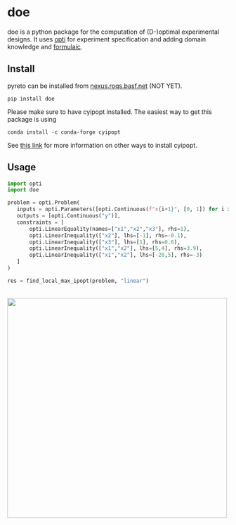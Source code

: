 # doe

doe is a python package for the computation of (D-)optimal experimental designs. It uses [opti](https://basf.github.io/mopti/) for experiment specification and adding domain knowledge and [formulaic](https://matthewwardrop.github.io/formulaic/).

## Install

pyreto can be installed from [nexus.roqs.basf.net](https://developer.docs.basf.net/setup/python/#configure) (NOT YET).
```
pip install doe
```
Please make sure to have cyipopt installed. The easiest way to get this package is using
```
conda install -c conda-forge cyipopt
```
See [this link](https://cyipopt.readthedocs.io/en/stable/install.html) for more information on other ways to install cyipopt.

## Usage

```python
import opti
import doe

problem = opti.Problem(
   inputs = opti.Parameters([opti.Continuous(f"x{i+1}", [0, 1]) for i in range(3)]),
   outputs = [opti.Continuous("y")],
   constraints = [
       opti.LinearEquality(names=["x1","x2","x3"], rhs=1),
       opti.LinearInequality(["x2"], lhs=[-1], rhs=-0.1),
       opti.LinearInequality(["x3"], lhs=[1], rhs=0.6),
       opti.LinearInequality(["x1","x2"], lhs=[5,4], rhs=3.9),
       opti.LinearInequality(["x1","x2"], lhs=[-20,5], rhs=-3)
   ]
)

res = find_local_max_ipopt(problem, "linear")
```
<br>
<img height="500", src="https://gitlab.roqs.basf.net/bayesopt/doe/-/tree/main/docs/assets/getting_started_constraints_local_opt.PNG" />
<br>